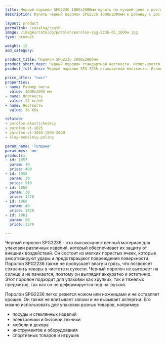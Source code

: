 ```yaml
---
title: Черный поролон SPG2236 1000х2000мм купить по лучшей цене с доставкой - Поролоныч
description: Купить черный поролон SPG2236 1000х2000мм в розницу с доставкой по Москве в интернет-магазине Поролоныча.

layout: product
permalink: /catalog/:path
image: /images/catalog/porolon/porolon-spg-2236-01_1600w.jpg
type: product

weight: 12
add_category: 

product_title: Поролон SPG2236 1000х2000мм
product_short_desc: Черный поролон стандартной жесткости. Используется в качестве упаковки для хрупких изделий, подарков а так же при перевозке.
product_full_desc: Черный поролон SPG 2236 стандартной жесткости. Используется в качестве упаковки для хрупких изделий, подарков а так же при перевозке.
        
price_after: "лист"
properties:
- name: Размер листа
  value: 1000х2000 мм
- name: Плотность
  value: 22 кг/м3
- name: Жесткость
  value: 36 КПа

related:
- porolon-akusticheskiy
- porolon-st-1825
- porolon-st-3040-1500-2000
- kley-mebelniy-poling

param_name: 'Толщина'
param_mes: 'мм'
products:
- id: 1057
  param: 10
  price: 460
- id: 1058
  param: 20
  price: 910
- id: 1059
  param: 30
  price: 1370
- id: 1060
  param: 40
  price: 1820
- id: 1061
  param: 50
  price: 2270

---
```

Черный поролон SPG2236 - это высококачественный материал для упаковки различных изделий, который обеспечивает их защиту от внешних воздействий. Он состоит из мелких пористых ячеек, которые амортизируют удары и предотвращают повреждения поверхности. Поролон SPG2236 также не пропускает влагу и грязь, что позволяет сохранять товары в чистоте и сухости. Черный поролон не выгорает на солнце и не пачкается, поэтому он выглядит аккуратно и эстетично. Этот поролон подходит для упаковки как хрупких, так и тяжелых предметов, так как он не деформируется под нагрузкой.

Поролон SPG2236 легко режется ножом или ножницами и не оставляет крошек. Он также не впитывает запахи и не вызывает аллергии. Его можно использовать для упаковки разных товаров, например:

- посуды и стеклянных изделий 
- электроники и бытовой техники 
- мебели и декора 
- инструментов и оборудования 
- спортивных товаров и игрушек